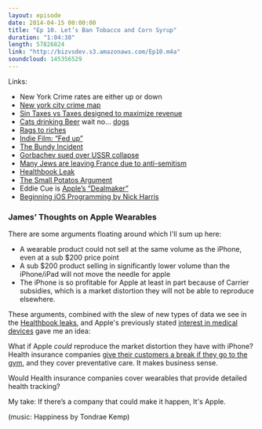 ```yaml
---
layout: episode
date: 2014-04-15 00:00:00
title: "Ep 10. Let’s Ban Tobacco and Corn Syrup"
duration: "1:04:38"
length: 57826824
link: "http://bizvsdev.s3.amazonaws.com/Ep10.m4a"
soundcloud: 145356529
---
```


Links:

- New York Crime rates are either up or down
- [New york city crime map](http://maps.nyc.gov/crime/)
- [Sin Taxes vs Taxes designed to maximize revenue](http://www.npr.org/blogs/money/2014/04/09/301010519/episode-530-marijuana-law-school-and-centuries-of-inequality)
- [Cats drinking Beer](https://www.youtube.com/watch?v=UJNKV_dNVas) wait no… [dogs](https://www.youtube.com/watch?v=TEpQRgbUh4M)	
- [Rags to riches](http://en.wikipedia.org/wiki/Rags_to_riches)
- [Indie Film: “Fed up”](http://fedupmovie.com)
- [The Bundy Incident](http://thinkprogress.org/justice/2014/04/14/3426222/militia-rancher-behind-bars/)
- [Gorbachev sued over USSR collapse](http://rt.com/politics/gorbachev-ussr-collapse-lawsuit-568/)
- [Many Jews are leaving France due to anti-semitism](http://www.jewishfederations.org/page.aspx?id=41975)
- [Healthbook Leak][healthbook]
- [The Small Potatos Argument](http://daringfireball.net/linked/2014/04/14/snell-wearable)
- Eddie Cue is [Apple’s “Dealmaker”](http://appleinsider.com/articles/12/01/17/senior_vp_eddy_cue_portrayed_as_apples_dealmaker_in_new_book)
- [Beginning iOS Programming by Nick Harris](https://itunes.apple.com/us/book/beginning-ios-programming/id704432209?mt=11)

### James’ Thoughts on Apple Wearables

There are some arguments floating around which I'll sum up here:

- A wearable product could not sell at the same volume as the iPhone, even at a sub $200 price point
- A sub $200 product selling in significantly lower volume than the iPhone/iPad will not move the needle for apple
- The iPhone is so profitable for Apple at least in part because of Carrier subsidies, which is a market distortion they will not be able to reproduce elsewhere.

These arguments, combined with the slew of new types of data we see in the [Healthbook leaks][healthbook], and Apple's previously stated [interest in medical devices](http://www.theverge.com/2014/2/16/5416850/apple-medical-devices) gave me an idea:

What if Apple *could* reproduce the market distortion they have with iPhone? Health insurance companies [give their customers a break if they go to the gym][gymdiscount], and they cover preventative care. It makes business sense.

Would Health insurance companies cover wearables that provide detailed health tracking?

My take: If there’s a company that could make it happen, It's Apple.

(music: Happiness by Tondrae Kemp)

[healthbook]: http://9to5mac.com/2014/03/17/this-is-healthbook-apples-first-major-step-into-health-fitness-tracking/
[gymdiscount]: http://lifehacker.com/get-discounts-or-reimbursements-on-the-gym-with-your-he-1348458299